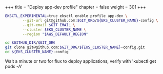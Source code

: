 +++
title = "Deploy app-dev profile"
chapter = false
weight = 301
+++

```sh
EKSCTL_EXPERIMENTAL=true eksctl enable profile app-dev \
        --git-url git@github.com:$GIT_ORG/${EKS_CLUSTER_NAME}-config \
        --git-email $GIT_EMAIL \
        --cluster $EKS_CLUSTER_NAME \
        --region "$AWS_DEFAULT_REGION"

cd $GITHUB_DIR/$GIT_ORG
git clone git@github.com:$GIT_ORG/${EKS_CLUSTER_NAME}-config.git
cd ${EKS_CLUSTER_NAME}-config
```
Wait a minute or two for flux to deploy applications, verify with 'kubectl get pods -A'